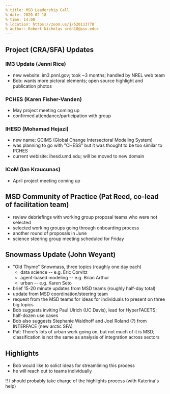 ```yaml
---
% title: MSD Leadership Call
% date: 2020-02-18
% time: 14:00
% location: https://zoom.us/j/520113778
% author: Robert Nicholas <ren10@psu.edu>
---
```


## Project (CRA/SFA) Updates

### IM3 Update (Jenni Rice)
- new website: im3.pnnl.gov; took ~3 months; handled by NREL web team
- Bob: wants more pictoral elements; open source highlight and publication photos

### PCHES (Karen Fisher-Vanden)
- May project meeting coming up
- confirmed attendance/participation with group

### IHESD (Mohamad Hejazi)
- new name: GCIMS (Global Change Intersectoral Modeling System)
- was planning to go with "CHESS" but it was thought to be too similar to
  PCHES
- current webisite: ihesd.umd.edu; will be moved to new domain

### ICoM (Ian Kraucunas)
- April project meeting coming up

## MSD Community of Practice (Pat Reed, co-lead of facilitation team)
- review debriefings with working group proposal teams who were not selected
- selected working groups going through onboarding process
- another round of proposals in June
- science steering group meeting scheduled for Friday

## Snowmass Update (John Weyant)
- "Old Thyme" Snowmass, three topics (roughly one day each)
  - data science -- e.g. Eric Corvitz
  - agent-based modeling -- e.g. Brian Arthur
  - urban -- e.g. Karen Seto
- brief 15-20 minute updates from MSD teams (roughly half-day total)
- update from MSD coordination/steering team
- request from the MSD teams for ideas for individuals to present on three
  big topics
- Bob suggests inviting Paul Ulrich (UC Davis), lead for HyperFACETS;
  half-dozen use cases
- Bob also suggests Stephanie Waldhoff and Joel Roland (?) from INTERFACE
  (new arctic SFA)
- Pat: There's lots of urban work going on, but not much of it is MSD;
  classification is not the same as analysis of integration across
  sectors

## Highlights
- Bob would like to solict ideas for streamlining this process
- he will reach out to teams individually

!! I should probably take charge of the highlights process (with Katerina's help)